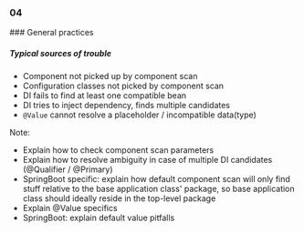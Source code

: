 
<h3 class="chapter-number">04</h3>
### General practices

##### Typical sources of trouble

* Component not picked up by component scan
* Configuration classes not picked by component scan
* DI fails to find at least one compatible bean
* DI tries to inject dependency, finds multiple candidates
* ``@Value`` cannot resolve a placeholder / incompatible data(type)

Note:

* Explain how to check component scan parameters
* Explain how to resolve ambiguity in case of multiple DI candidates 
  (@Qualifier / @Primary)
* SpringBoot specific: explain how default component scan will only
  find stuff relative to the base application class' package, so base
  application class should ideally reside in the top-level package
* Explain @Value specifics
* SpringBoot: explain default value pitfalls